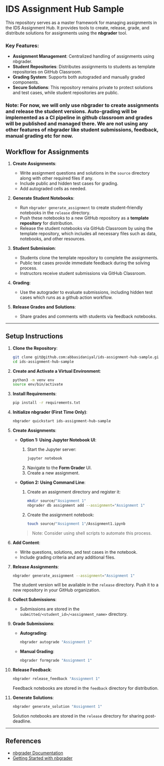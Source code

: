 # IDS Assignment Hub Sample

This repository serves as a master framework for managing assignments in the IDS Assignment Hub. It provides tools to create, release, grade, and distribute solutions for assignments using the **nbgrader** tool.

### Key Features:
- **Assignment Management**: Centralized handling of assignments using nbgrader.
- **Student Repositories**: Distributes assignments to students as template repositories on GitHub Classroom.
- **Grading System**: Supports both autograded and manually graded components.
- **Secure Solutions**: This repository remains private to protect solutions and test cases, while student repositories are public.

### Note: For now, we will only use nbgrader to create assignments and release the student versions. Auto-grading will be implemented as a CI pipeline in github classroom and grades will be published and managed there. We are not using any other features of nbgrader like student submissions, feedback, manual grading etc for now.

## Workflow for Assignments

1. **Create Assignments**:
   - Write assignment questions and solutions in the `source` directory along with other required files if any.
   - Include public and hidden test cases for grading.
   - Add autograded cells as needed.

2. **Generate Student Notebooks**:  
   - Run `nbgrader generate_assignment` to create student-friendly notebooks in the `release` directory.  
   - Push these notebooks to a new GitHub repository as a **template repository** for distribution.  
   - Release the student notebooks via GitHub Classroom by using the template repository, which includes all necessary files such as data, notebooks, and other resources.

3. **Student Submission**:  
   - Students clone the template repository to complete the assignments.  
   - Public test cases provide immediate feedback during the solving process.  
   - Instructors receive student submissions via GitHub Classroom.

4. **Grading**:
   - Use the autograder to evaluate submissions, including hidden test cases which runs as a github action workflow.

5. **Release Grades and Solutions**:
   - Share grades and comments with students via feedback notebooks.

---

## Setup Instructions

1. **Clone the Repository**:
   ```bash
   git clone git@github.com:abbasidaniyal/ids-assignment-hub-sample.git
   cd ids-assignment-hub-sample
   ```

2. **Create and Activate a Virtual Environment**:
   ```bash
   python3 -m venv env
   source env/bin/activate
   ```

3. **Install Requirements**:
   ```bash
   pip install -r requirements.txt
   ```

4. **Initialize nbgrader (First Time Only)**:
   ```bash
   nbgrader quickstart ids-assignment-hub-sample
   ```

5. **Create Assignments**:
   - **Option 1: Using Jupyter Notebook UI**:
     1. Start the Jupyter server:
        ```bash
        jupyter notebook
        ```
     2. Navigate to the **Form Grader** UI.
     3. Create a new assignment.

   - **Option 2: Using Command Line**:
     1. Create an assignment directory and register it:
        ```bash
        mkdir source/"Assignment 1"
        nbgrader db assignment add --assignment="Assignment 1"
        ```
     2. Create the assignment notebook:
        ```bash
        touch source/"Assignment 1"/Assignment1.ipynb
        ```
     > Note: Consider using shell scripts to automate this process.

6. **Add Content**:
   - Write questions, solutions, and test cases in the notebook.
   - Include grading criteria and any additional files.

7. **Release Assignments**:
   ```bash
   nbgrader generate_assignment --assignment="Assignment 1"
   ```
   The student version will be available in the `release` directory. Push it to a new repository in your GitHub organization.

8. **Collect Submissions**:
   - Submissions are stored in the `submitted/<student_id>/<assignment_name>` directory.

9. **Grade Submissions**:
    - **Autograding**:
      ```bash
      nbgrader autograde "Assignment 1"
      ```
    - **Manual Grading**:
      ```bash
      nbgrader formgrade "Assignment 1"
      ```

10. **Release Feedback**:
    ```bash
    nbgrader release_feedback "Assignment 1"
    ```
    Feedback notebooks are stored in the `feedback` directory for distribution.

11. **Generate Solutions**:
    ```bash
    nbgrader generate_solution "Assignment 1"
    ```
    Solution notebooks are stored in the `release` directory for sharing post-deadline.

---

## References

- [nbgrader Documentation](https://nbgrader.readthedocs.io/en/stable/)
- [Getting Started with nbgrader](https://youtu.be/5WUm0QuJdFw)
